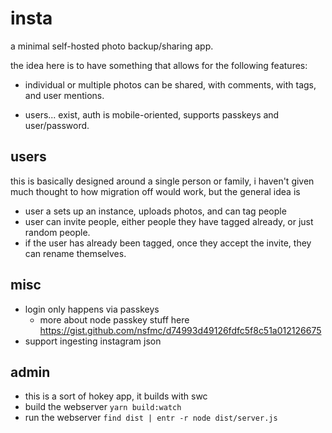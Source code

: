 # insta

a minimal self-hosted photo backup/sharing app.

the idea here is to have something that allows for the following features:

- individual or multiple photos can be shared, with comments, with tags, and user mentions.

- users... exist, auth is mobile-oriented, supports passkeys and user/password.

## users

this is basically designed around a single person or family, i haven't given much thought to how migration off would work, but the general idea is

- user a sets up an instance, uploads photos, and can tag people
- user can invite people, either people they have tagged already, or just random people.
- if the user has already been tagged, once they accept the invite, they can rename themselves.

## misc

- login only happens via passkeys
  - more about node passkey stuff here https://gist.github.com/nsfmc/d74993d49126fdfc5f8c51a012126675
- support ingesting instagram json

## admin

- this is a sort of hokey app, it builds with swc
- build the webserver `yarn build:watch`
- run the webserver `find dist | entr -r node dist/server.js`
